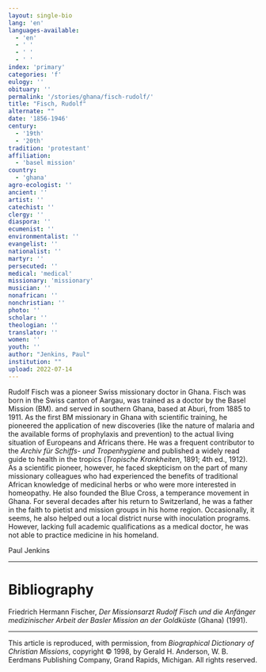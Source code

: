 ```yaml
---
layout: single-bio
lang: 'en'
languages-available:
  - 'en'
  - ' '
  - ' '
  - ' '
index: 'primary'
categories: 'f'
eulogy: ''
obituary: ''
permalink: '/stories/ghana/fisch-rudolf/'
title: "Fisch, Rudolf"
alternate: ""
date: '1856-1946'
century:
  - '19th'
  - '20th'
tradition: 'protestant'
affiliation:
  - 'basel mission'
country:
  - 'ghana'
agro-ecologist: ''
ancient: ''
artist: ''
catechist: ''
clergy: ''
diaspora: ''
ecumenist: ''
environmentalist: ''
evangelist: ''
nationalist: ''
martyr: ''
persecuted: ''
medical: 'medical'
missionary: 'missionary'
musician: ''
nonafrican: ''
nonchristian: ''
photo: ''
scholar: ''
theologian: ''
translator: ''
women: ''
youth: ''
author: "Jenkins, Paul"
institution: ""
upload: 2022-07-14
---
```




Rudolf Fisch was a pioneer Swiss missionary doctor in Ghana. Fisch was born in the Swiss canton of Aargau, was trained as a doctor by the Basel Mission (BM). and served in southern Ghana, based at Aburi, from 1885 to 1911. As the first BM missionary in Ghana with scientific training, he pioneered the application of new discoveries (like the nature of malaria and the available forms of prophylaxis and prevention) to the actual living situation of Europeans and Africans there. He was a frequent contributor to the *Archiv für Schiffs- und Tropenhygiene* and published a widely read guide to health in the tropics (*Tropische Krankheiten*, 1891; 4th ed., 1912). As a scientific pioneer, however, he faced skepticism on the part of many missionary colleagues who had experienced the benefits of traditional African knowledge of medicinal herbs or who were more interested in homeopathy. He also founded the Blue Cross, a temperance movement in Ghana. For several decades after his return to Switzerland, he was a father in the faith to pietist and mission groups in his home region. Occasionally, it seems, he also helped out a local district nurse with inoculation programs. However, lacking full academic qualifications as a medical doctor, he was not able to practice medicine in his homeland.

Paul Jenkins

---

# Bibliography

Friedrich Hermann Fischer, *Der Missionsarzt Rudolf Fisch und die Anfänger medizinischer Arbeit der Basler Mission an der Goldküste* (Ghana) (1991).

---

This article is reproduced, with permission, from *Biographical Dictionary of Christian Missions*, copyright © 1998, by Gerald H. Anderson, W. B. Eerdmans Publishing Company, Grand Rapids, Michigan. All rights reserved.
